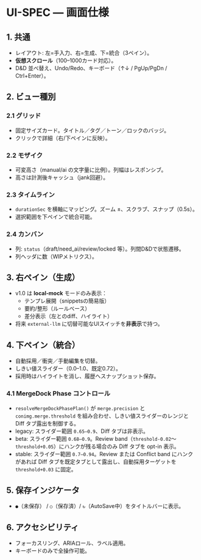 # UI-SPEC — 画面仕様

## 1. 共通
- レイアウト: 左=手入力、右=生成、下=統合（3ペイン）。
- **仮想スクロール**（100–1000カード対応）。
- D&D 並べ替え、Undo/Redo、キーボード（↑↓ / PgUp/PgDn / Ctrl+Enter）。

## 2. ビュー種別
### 2.1 グリッド
- 固定サイズカード。タイトル／タグ／トーン／ロックのバッジ。
- クリックで詳細（右/下ペインに反映）。

### 2.2 モザイク
- 可変高さ（manual/ai の文字量に比例）。列幅はレスポンシブ。
- 高さは計測後キャッシュ（jank回避）。

### 2.3 タイムライン
- `durationSec` を横軸にマッピング。ズーム ±、スクラブ、スナップ（0.5s）。
- 選択範囲を下ペインで統合可能。

### 2.4 カンバン
- 列: `status`（draft/need_ai/review/locked 等）。列間D&Dで状態遷移。
- 列ヘッダに数（WIPメトリクス）。

## 3. 右ペイン（生成）
- v1.0 は **local‑mock** モードのみ表示：
  - テンプレ展開（snippetsの簡易版）
  - 要約/整形（ルールベース）
  - 差分表示（左とのdiff、ハイライト）
- 将来 `external-llm` に切替可能なUIスイッチを**非表示**で持つ。

## 4. 下ペイン（統合）
- 自動採用／衝突／手動編集を切替。
- しきい値スライダー（0.0–1.0、既定0.72）。
- 採用時はハイライトを消し、履歴へスナップショット保存。

### 4.1 MergeDock Phase コントロール
- `resolveMergeDockPhasePlan()` が `merge.precision` と `conimg.merge.threshold` を組み合わせ、しきい値スライダーのレンジと Diff タブ露出を制御する。
- legacy: スライダー範囲 `0.65–0.9`、Diff タブは非表示。
- beta: スライダー範囲 `0.68–0.9`。Review band（`threshold-0.02`〜`threshold+0.05`）にハンクが残る場合のみ Diff タブを opt-in 表示。
- stable: スライダー範囲 `0.7–0.94`。Review または Conflict band にハンクがあれば Diff タブを既定タブとして露出し、自動採用ターゲットを `threshold+0.03` に固定。

## 5. 保存インジケータ
- `●`（未保存） / `○`（保存済）/ `↻`（AutoSave中）をタイトルバーに表示。

## 6. アクセシビリティ
- フォーカスリング、ARIAロール、ラベル適用。
- キーボードのみで全操作可能。

